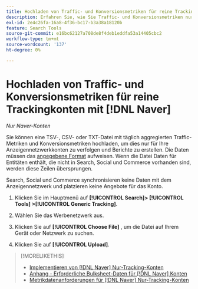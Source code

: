 ```yaml
---
title: Hochladen von Traffic- und Konversionsmetriken für reine Tracking-Konten vom Typ [!DNL Naver]
description: Erfahren Sie, wie Sie Traffic- und Konversionsmetriken nur für [!DNL Naver] Konten für Tracking und Reporting hochladen.
exl-id: 2e4c26fa-16a8-4f36-bc17-b3a38a18120b
feature: Search Tools
source-git-commit: e16bc62127a708de8f4deb1eddfa53a14405cbc2
workflow-type: tm+mt
source-wordcount: '137'
ht-degree: 0%

---
```


# Hochladen von Traffic- und Konversionsmetriken für reine Trackingkonten mit [!DNL Naver]

*Nur Naver-Konten*

Sie können eine TSV-, CSV- oder TXT-Datei mit täglich aggregierten Traffic-Metriken und Konversionsmetriken hochladen, um dies nur für Ihre Anzeigennetzwerkkonten zu verfolgen und Berichte zu erstellen. Die Daten müssen das [angegebene Format](naver-tracking-campaigns-data-requirements.md) aufweisen. Wenn die Datei Daten für Entitäten enthält, die nicht in Search, Social und Commerce vorhanden sind, werden diese Zeilen übersprungen.

Search, Social und Commerce synchronisieren keine Daten mit dem Anzeigennetzwerk und platzieren keine Angebote für das Konto.

1. Klicken Sie im Hauptmenü auf **[!UICONTROL Search]> [!UICONTROL Tools] >[!UICONTROL Generic Tracking]**.

1. Wählen Sie das Werbenetzwerk aus.

1. Klicken Sie auf **[!UICONTROL Choose File]** , um die Datei auf Ihrem Gerät oder Netzwerk zu suchen.

1. Klicken Sie auf **[!UICONTROL Upload]**.

>[!MORELIKETHIS]
>
>* [Implementieren von [!DNL Naver] Nur-Tracking-Konten](/help/search-social-commerce/campaign-management/naver-tracking-only-account-implement.md)
>* [Anhang - Erforderliche Bulksheet-Daten für [!DNL Naver] Konten](/help/search-social-commerce/campaign-management/bulksheets/bulksheet-data-formats/bulksheet-data-naver.md)
>* [Metrikdatenanforderungen für  [!DNL Naver] Nur-Tracking-Konten](/help/search-social-commerce/tools/metrics-upload-tracking-campaigns/naver-tracking-campaigns-data-requirements.md)
